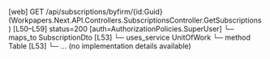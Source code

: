 [web] GET /api/subscriptions/byfirm/{id:Guid}  (Workpapers.Next.API.Controllers.SubscriptionsController.GetSubscriptions)  [L50–L59] status=200 [auth=AuthorizationPolicies.SuperUser]
  └─ maps_to SubscriptionDto [L53]
  └─ uses_service UnitOfWork
    └─ method Table [L53]
      └─ ... (no implementation details available)

